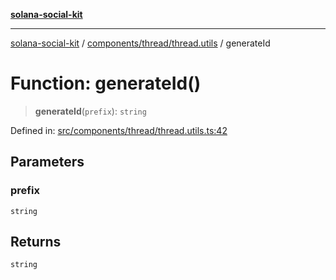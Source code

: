 [**solana-social-kit**](../../../../README.md)

***

[solana-social-kit](../../../../README.md) / [components/thread/thread.utils](../README.md) / generateId

# Function: generateId()

> **generateId**(`prefix`): `string`

Defined in: [src/components/thread/thread.utils.ts:42](https://github.com/SendArcade/solana-social-starter/blob/98f94bb63d3814df24512365f6ae706d273e698f/src/components/thread/thread.utils.ts#L42)

## Parameters

### prefix

`string`

## Returns

`string`
